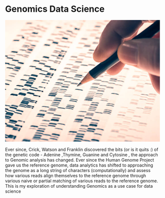 # Genomics Data Science
 
![genomics-data-science](genomic_data_science.jpg)

Ever since, Crick, Watson and Franklin discovered the bits (or is it quits :) of the genetic code - Adenine ,Thymine, Guanine and Cytosine , the approach to Genomic analysis has changed. Ever since the Human Genome Project gave us the reference genome, data analytics has shifted to approaching the genome as a long string of characters (computationally) and assess how various reads align themselves to the reference genome through various naive or partial matching of various reads to the reference genome.
This is my exploration of understanding Genomics as a use case for data science

